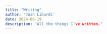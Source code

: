 ```yaml
---
title: "Writing"
author: 'Josh Liburdi'
date: 2024-06-19
description: 'All the things I've written.'
---
```

